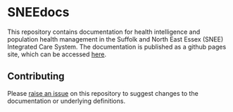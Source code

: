 # SNEEdocs

This repository contains documentation for health intelligence and population health management in the Suffolk and North East Essex (SNEE) Integrated Care System. The documentation is published as a github pages site, which can be accessed [here](https://snee-ics.github.io/SNEEdocs/).

## Contributing

Please [raise an issue](https://github.com/SNEE-ICS/SNEEdocs/issues) on this repository to suggest changes to the documentation or underlying definitions.

